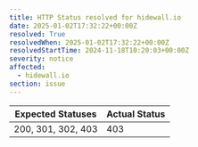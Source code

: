 ```yaml
---
title: HTTP Status resolved for hidewall.io
date: 2025-01-02T17:32:22+00:00Z
resolved: True
resolvedWhen: 2025-01-02T17:32:22+00:00Z
resolvedStartTime: 2024-11-18T10:20:03+00:00Z
severity: notice
affected:
  - hidewall.io
section: issue
---
```


| Expected Statuses | Actual Status  |
|-------------------|----------------|
| 200, 301, 302, 403 | 403 |
